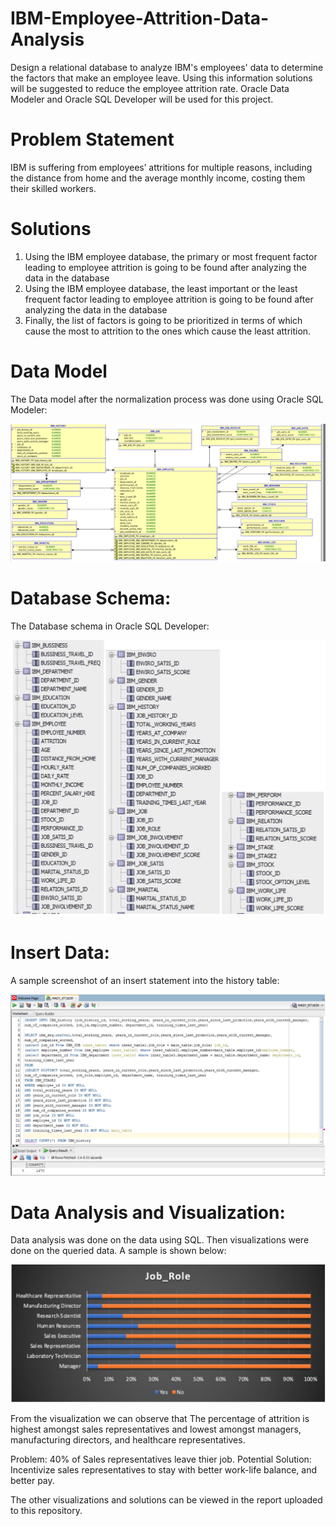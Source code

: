 # IBM-Employee-Attrition-Data-Analysis
Design a relational database to analyze IBM's employees' data to determine the factors that make an employee leave. Using this information solutions will be suggested to reduce the employee attrition rate. Oracle Data Modeler and Oracle SQL Developer will be used for this project.

# Problem Statement

IBM is suffering from employees’ attritions for multiple reasons, including the distance from home and the average monthly income, costing them their skilled workers.

# Solutions

1. Using the IBM employee database, the primary or most frequent factor leading to employee attrition is going to be found after analyzing the data in the database 
2. Using the IBM employee database, the least important or the least frequent factor 
leading to employee attrition is going to be found after analyzing the data in the 
database 
3. Finally, the list of factors is going to be prioritized in terms of which cause the most 
to attrition to the ones which cause the least attrition. 

# Data Model

The Data model after the normalization process was done using Oracle SQL Modeler:

![alt text](https://github.com/Rabih-Tahouf/IBM-Employee-Attrition-Data-Analysis/blob/main/images/Data%20Model.jpg)

# Database Schema:

The Database schema in Oracle SQL Developer:

![alt text](https://github.com/Rabih-Tahouf/IBM-Employee-Attrition-Data-Analysis/blob/main/images/Database%20Schema.jpg)

# Insert Data:

A sample screenshot of an insert statement into the history table:

![alt text](https://github.com/Rabih-Tahouf/IBM-Employee-Attrition-Data-Analysis/blob/main/images/Inserting%20Data.jpg)


# Data Analysis and Visualization:

Data analysis was done on the data using SQL. Then visualizations were done on the queried data. A sample is shown below:

![alt text](https://github.com/Rabih-Tahouf/IBM-Employee-Attrition-Data-Analysis/blob/main/images/Sample%20data%20visualization.jpg)

From the visualization we can observe that The percentage of attrition is highest amongst sales representatives and lowest amongst managers, manufacturing directors, and healthcare representatives.

Problem: 40% of Sales representatives leave thier job.
Potential Solution: Incentivize sales representatives to stay with better work-life balance, and better pay. 

The other visualizations and solutions can be viewed in the report uploaded to this repository. 
